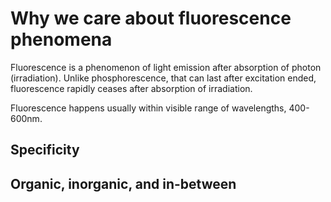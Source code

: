 # Why we care about fluorescence phenomena

Fluorescence is a phenomenon of light emission after absorption of photon (irradiation). Unlike phosphorescence, that can last after excitation ended, fluorescence rapidly ceases after absorption of irradiation.

Fluorescence happens usually within visible range of wavelengths, 400-600nm.

## Specificity

## Organic, inorganic, and in-between

